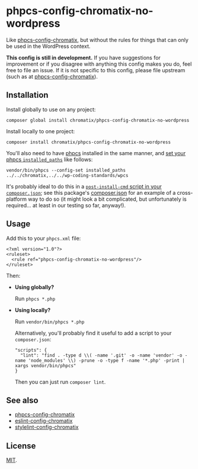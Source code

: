 # phpcs-config-chromatix-no-wordpress

Like [phpcs-config-chromatix](https://github.com/ChromatixAU/phpcs-config-chromatix), but without the rules for things that can only be used in the WordPress context.

**This config is still in development.** If you have suggestions for improvement or if you disagree with anything this config makes you do, feel free to file an issue. If it is not specific to this config, please file upstream (such as at [phpcs-config-chromatix](https://github.com/ChromatixAU/phpcs-config-chromatix)).

## Installation

Install globally to use on any project:

    composer global install chromatix/phpcs-config-chromatix-no-wordpress

Install locally to one project:

    composer install chromatix/phpcs-config-chromatix-no-wordpress

You'll also need to have [phpcs](https://www.squizlabs.com/php-codesniffer) installed in the same manner, and [set your phpcs `installed_paths`](https://github.com/squizlabs/PHP_CodeSniffer/wiki/Configuration-Options#setting-the-installed-standard-paths) like follows:

    vendor/bin/phpcs --config-set installed_paths ../../chromatix,../../wp-coding-standards/wpcs

It's probably ideal to do this in a [`post-install-cmd` script in your `composer.json`](https://getcomposer.org/doc/articles/scripts.md); see this package's [composer.json](composer.json) for an example of a cross-platform way to do so (it might look a bit complicated, but unfortunately is required... at least in our testing so far, anyway!).

## Usage

Add this to your `phpcs.xml` file:

    <?xml version="1.0"?>
    <ruleset>
      <rule ref="phpcs-config-chromatix-no-wordpress"/>
    </ruleset>

Then:

* **Using globally?**

  Run `phpcs *.php`

* **Using locally?**

  Run `vendor/bin/phpcs *.php`

  Alternatively, you'll probably find it useful to add a script to your `composer.json`:

      "scripts": {
        "lint": "find . -type d \\( -name '.git' -o -name 'vendor' -o -name 'node_modules' \\) -prune -o -type f -name '*.php' -print | xargs vendor/bin/phpcs"
      }

  Then you can just run `composer lint`.

## See also

* [phpcs-config-chromatix](https://github.com/ChromatixAU/phpcs-config-chromatix)
* [eslint-config-chromatix](https://github.com/ChromatixAU/eslint-config-chromatix)
* [stylelint-config-chromatix](https://github.com/ChromatixAU/stylelint-config-chromatix)

## License

[MIT](LICENSE).
